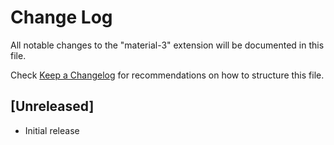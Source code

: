 # Change Log

All notable changes to the "material-3" extension will be documented in this file.

Check [Keep a Changelog](http://keepachangelog.com/) for recommendations on how to structure this file.

## [Unreleased]

- Initial release
